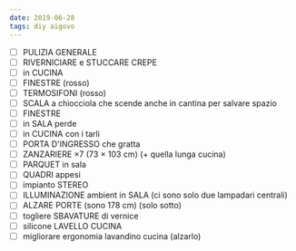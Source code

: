 ```yaml
---
date: 2019-06-28
tags: diy aigovo
---
```

- [ ] PULIZIA GENERALE
- [ ] RIVERNICIARE e STUCCARE CREPE
- [ ] in CUCINA
- [ ] FINESTRE (rosso)
- [ ] TERMOSIFONI (rosso)
- [ ] SCALA a chiocciola che scende anche in cantina per salvare spazio
- [ ] FINESTRE
- [ ] in SALA perde
- [ ] in CUCINA con i tarli
- [ ] PORTA D'INGRESSO che gratta
- [ ] ZANZARIERE ×7 (73 × 103 cm) (+ quella lunga cucina)
- [ ] PARQUET in sala
- [ ] QUADRI appesi
- [ ] impianto STEREO
- [ ] ILLUMINAZIONE ambient in SALA (ci sono solo due lampadari centrali)
- [ ] ALZARE PORTE (sono 178 cm) (solo sotto)
- [ ] togliere SBAVATURE di vernice
- [ ] silicone LAVELLO CUCINA
- [ ] migliorare ergonomia lavandino cucina (alzarlo)